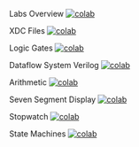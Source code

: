 
Labs Overview [![colab](https://colab.research.google.com/assets/colab-badge.svg)](https://colab.research.google.com/github/westonMS/tempColab/blob/master/Labs/labs_overview/labs_overview.ipynb)

XDC Files [![colab](https://colab.research.google.com/assets/colab-badge.svg)](https://colab.research.google.com/github/westonMS/tempColab/blob/master/Labs/xdc_lab/xdc_lab.ipynb)

Logic Gates [![colab](https://colab.research.google.com/assets/colab-badge.svg)](https://colab.research.google.com/github/westonMS/tempColab/blob/master/Labs/gates_lab/gates_lab.ipynb)

Dataflow System Verilog [![colab](https://colab.research.google.com/assets/colab-badge.svg)](https://colab.research.google.com/github/westonMS/tempColab/blob/master/Labs/dataflow_lab/dataflow_lab.ipynb)

Arithmetic [![colab](https://colab.research.google.com/assets/colab-badge.svg)](https://colab.research.google.com/github/westonMS/tempColab/blob/master/Labs/arithmetic_lab/arithmetic_lab.ipynb)

Seven Segment Display [![colab](https://colab.research.google.com/assets/colab-badge.svg)](https://colab.research.google.com/github/westonMS/tempColab/blob/master/Labs/seven_segment_lab/seven_segment_lab.ipynb)

Stopwatch [![colab](https://colab.research.google.com/assets/colab-badge.svg)](https://colab.research.google.com/github/westonMS/tempColab/blob/master/Labs/stopwatch_lab/stopwatch_lab.ipynb)

State Machines [![colab](https://colab.research.google.com/assets/colab-badge.svg)](https://colab.research.google.com/github/westonMS/tempColab/blob/master/Labs/state_machine_lab/state_machine_lab.ipynb)